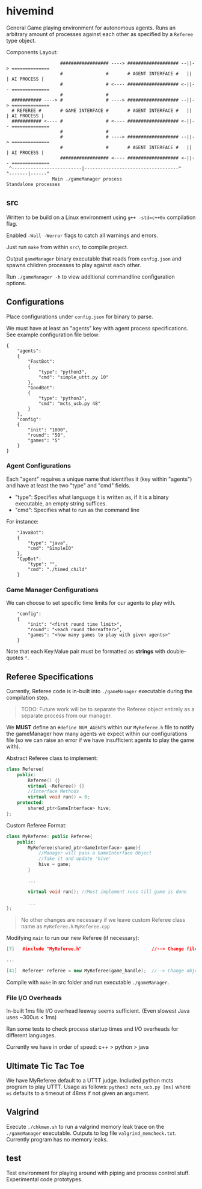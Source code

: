 # hivemind
General Game playing environment for autonomous agents. Runs an arbitrary amount of processes against each other as specified by a `Referee` type object.

Components Layout:

```
                    ################## ----> ################### --||-> ==============
                    #                #       # AGENT INTERFACE #   ||   | AI PROCESS |
                    #                # <---- ################### <-||-- ==============
                    #                #
  ########### ----> #                # ----> ################### --||-> ==============
  # REFEREE #       # GAME INTERFACE #       # AGENT INTERFACE #   ||   | AI PROCESS |
  ########### <---- #                # <---- ################### <-||-- ==============
                    #                #
                    #                # ----> ################### --||-> ==============
                    #                #       # AGENT INTERFACE #   ||   | AI PROCESS |
                    ################## <---- ################### <-||-- ==============
 ^--------------------------|-----------------------------------^      ^-------|------^
                 Main ./gameManager process                          Standalone processes
```

## src
Written to be build on a Linux environment using `g++ -std=c++0x` compilation flag.

Enabled `-Wall -Werror` flags to catch all warnings and errors.

Just run `make` from within `src\` to compile project.

Output `gameManager` binary executable that reads from `config.json` and spawns children processes to play against each other.

Run `./gameManager -h` to view additional commandline configuration options.

## Configurations
Place configurations under `config.json` for binary to parse.

We must have at least an "agents" key with agent process specifications. See example configuration file below:
```
{
    "agents":
    {
        "FastBot":
        {
            "type": "python3",
            "cmd": "simple_uttt.py 10"
        },
        "GoodBot":
        {
            "type": "python3",
            "cmd": "mcts_ucb.py 48"
        }
    },
    "config":
    {
        "init": "1000",
        "round": "50",
        "games": "5"
    }
}
```

### Agent Configurations
Each "agent" requires a unique name that identifies it (key within "agents") and have at least the two "type" and "cmd" fields.

- "type": Specifies what language it is written as, if it is a binary executable, an empty string suffices.
- "cmd": Specifies what to run as the command line

For instance:
```
    "JavaBot":
    {
        "type": "java",
        "cmd": "SimpleIO"
    },
    "CppBot":
        "type": "",
        "cmd": "./timed_child"
    }
```

### Game Manager Configurations
We can choose to set specific time limits for our agents to play with.
```
    "config":
    {
        "init": "<first round time limit>",
        "round": "<each round thereafter>",
        "games": "<how many games to play with given agents>"
    }
```

Note that each Key:Value pair must be formatted as **strings** with double-quotes `"`.

## Referee Specifications
Currently, Referee code is in-built into `./gameManager` executable during the compilation step.

> TODO: Future work will be to separate the Referee object entirely as a separate process from our manager.

We **MUST** define an `#define NUM_AGENTS` within our `MyReferee.h` file to notify the gameManager how many agents we expect within our configurations file (so we can raise an error if we have insufficient agents to play the game with).

Abstract Referee class to implement:

```cpp
class Referee{
    public:
        Referee() {}
        virtual ~Referee() {}
        //Interface Methods
        virtual void run() = 0;
    protected:
        shared_ptr<GameInterface> hive;
};
```

Custom Referee Format:
```cpp
class MyReferee: public Referee{
    public:
        MyReferee(shared_ptr<GameInterface> game){
            //Manager will pass a GameInterface Object
            //Take it and update 'hive'
            hive = game;
        }

        ...

        virtual void run(); //Must implement runs till game is done
        
        ...
};
```

> No other changes are necessary if we leave custom Referee class name as `MyReferee.h` `MyReferee.cpp`

Modifying `main` to run our new Referee (if necessary):
```cpp
[7]   #include "MyReferee.h"                          //--> Change file name accordingly

...

[41]  Referee* referee = new MyReferee(game_handle);  //--> Change object name accordingly
```

Compile with `make` in src folder and run executable `./gameManager`.

### File I/O Overheads
In-built 1ms file I/O overhead leeway seems sufficient. (Even slowest Java uses ~300us < 1ms)

Ran some tests to check process startup times and I/O overheads for different languages.

Currently we have in order of speed: c++ > python > java

## Ultimate Tic Tac Toe
We have MyReferee default to a UTTT judge. Included python mcts program to play UTTT. Usage as follows: `python3 mcts_ucb.py [ms]` where `ms` defaults to a timeout of 48ms if not given an argument.

## Valgrind
Execute `./chkmem.sh` to run a valgrind memory leak trace on the `./gameManager` executable. Outputs to log file `valgrind_memcheck.txt`. Currently program has no memory leaks.

## test
Test environment for playing around with piping and process control stuff. Experimental code prototypes.
